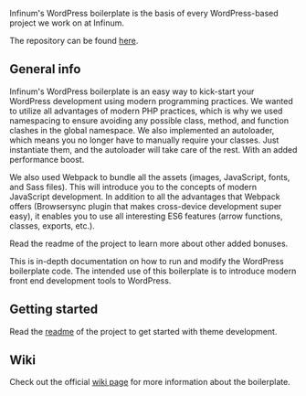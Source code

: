 Infinum's WordPress boilerplate is the basis of every WordPress-based project we work on at Infinum.

The repository can be found [here](https://github.com/infinum/wp-boilerplate).

## General info

Infinum's WordPress boilerplate is an easy way to kick-start your WordPress development using modern programming practices. We wanted to utilize all advantages of modern PHP practices, which is why we used namespacing to ensure avoiding any possible class, method, and function clashes in the global namespace. We also implemented an autoloader, which means you no longer have to manually require your classes. Just instantiate them, and the autoloader will take care of the rest. With an added performance boost.

We also used Webpack to bundle all the assets (images, JavaScript, fonts, and Sass files). This will introduce you to the concepts of modern JavaScript development. In addition to all the advantages that Webpack offers (Browsersync plugin that makes cross-device development super easy), it enables you to use all interesting ES6 features (arrow functions, classes, exports, etc.).

Read the readme of the project to learn more about other added bonuses.

This is in-depth documentation on how to run and modify the WordPress boilerplate code. The intended use of this boilerplate is to introduce modern front end development tools to WordPress.

## Getting started

Read the [readme](https://github.com/infinum/wp-boilerplate/blob/master/README.md) of the project to get started with theme development.

## Wiki

Check out the official [wiki page](https://github.com/infinum/wp-boilerplate/wiki) for more information about the boilerplate.

